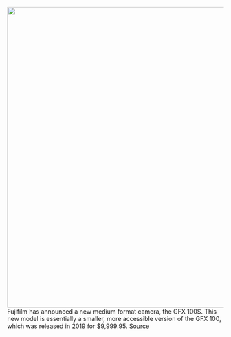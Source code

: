 <img src='https://cdn.vox-cdn.com/thumbor/5TLHjCcn5hlROTwT-pxb3srFl0s=/0x0:3000x2000/1200x800/filters:focal(1260x760:1740x1240)/cdn.vox-cdn.com/uploads/chorus_image/image/68727046/gfx.0.jpg' width='700px' /><br/>
Fujifilm has announced a new medium format camera, the GFX 100S. This new model is essentially a smaller, more accessible version of the GFX 100, which was released in 2019 for $9,999.95.
<a href='https://www.theverge.com/2021/1/27/22251933/fujifilm-gfx-100s-102-megapixel-medium-format-price-specs-date'> Source <a/>